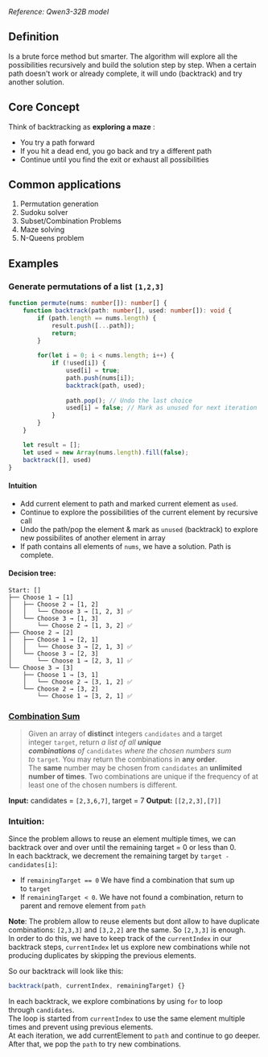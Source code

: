 _Reference: Qwen3-32B model_
## Definition
Is a brute force method but smarter. The algorithm will explore all the possibilities recursively and build the solution step by step. When a certain path doesn't work or already complete, it will undo (backtrack) and try another solution.

## Core Concept
Think of backtracking as **exploring a maze** :
- You try a path forward
- If you hit a dead end, you go back and try a different path
- Continue until you find the exit or exhaust all possibilities

## Common applications
1. Permutation generation
2. Sudoku solver
3. Subset/Combination Problems
4. Maze solving
5. N-Queens problem

## Examples
### Generate permutations of a list `[1,2,3]`

```typescript
function permute(nums: number[]): number[] {
	function backtrack(path: number[], used: number[]): void {
		if (path.length == nums.length) {
			result.push([...path]);
			return;
		}
		
		for(let i = 0; i < nums.length; i++) {
			if (!used[i]) {
				used[i] = true;
				path.push(nums[i]);
				backtrack(path, used);
				
				path.pop(); // Undo the last choice
				used[i] = false; // Mark as unused for next iteration
			}
		}
	}

	let result = [];
	let used = new Array(nums.length).fill(false);
	backtrack([], used)
}
```

#### Intuition
- Add current element to path and marked current element as `used`.
- Continue to explore the possibilities of the current element by recursive call
- Undo the path/pop the element & mark as `unused` (backtrack) to explore new possibilites of another element in array
- If path contains all elements of `nums`, we have a solution. Path is complete.
#### Decision tree:
```
Start: []
├── Choose 1 → [1]
│   ├── Choose 2 → [1, 2]
│   │   └── Choose 3 → [1, 2, 3] ✅
│   └── Choose 3 → [1, 3]
│       └── Choose 2 → [1, 3, 2] ✅
├── Choose 2 → [2]
│   ├── Choose 1 → [2, 1]
│   │   └── Choose 3 → [2, 1, 3] ✅
│   └── Choose 3 → [2, 3]
│       └── Choose 1 → [2, 3, 1] ✅
└── Choose 3 → [3]
    ├── Choose 1 → [3, 1]
    │   └── Choose 2 → [3, 1, 2] ✅
    └── Choose 2 → [3, 2]
        └── Choose 1 → [3, 2, 1] ✅
```

### [Combination Sum](https://leetcode.com/problems/combination-sum)

>Given an array of **distinct** integers `candidates` and a target integer `target`, return _a list of all **unique combinations** of_ `candidates` _where the chosen numbers sum to_ `target`_._ You may return the combinations in **any order**.
>The **same** number may be chosen from `candidates` an **unlimited number of times**. Two combinations are unique if the frequency of at least one of the chosen numbers is different.

**Input:** candidates = `[2,3,6,7]`, target = 7
**Output:** `[[2,2,3],[7]]`

### Intuition:  
Since the problem allows to reuse an element multiple times, we can backtrack over and over until the remaining target = 0 or less than 0.  
In each backtrack, we decrement the remaining target by `target - candidates[i]`:

- If `remainingTarget == 0` We have find a combination that sum up to `target`
- If `remainingTarget < 0`. We have not found a combination, return to parent and remove element from `path`

**Note**: The problem allow to reuse elements but dont allow to have duplicate combinations: `[2,3,3]` and `[3,2,2]` are the same. So `[2,3,3]` is enough.  
In order to do this, we have to keep track of the `currentIndex` in our backtrack steps, `currentIndex` let us explore new combinations while not producing duplicates by skipping the previous elements.

So our backtrack will look like this:
```javascript
backtrack(path, currentIndex, remainingTarget) {}
```
In each backtrack, we explore combinations by using `for` to loop through `candidates`.  
The loop is started from `currentIndex` to use the same element multiple times and prevent using previous elements.  
At each iteration, we add currentElement to `path` and continue to go deeper. After that, we pop the `path` to try new combinations.